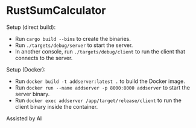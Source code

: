 # RustSumCalculator

Setup (direct build):
- Run `cargo build --bins` to create the binaries.
- Run `./targets/debug/server` to start the server.
- In another console, run `./targets/debug/client` to run the client that connects to the server.

Setup (Docker):
- Run `docker build -t addserver:latest .` to build the Docker image.
- Run `docker run --name addserver -p 8000:8000 addserver` to start the server binary.
- Run `docker exec addserver /app/target/release/client` to run the client binary inside the container.

Assisted by AI
